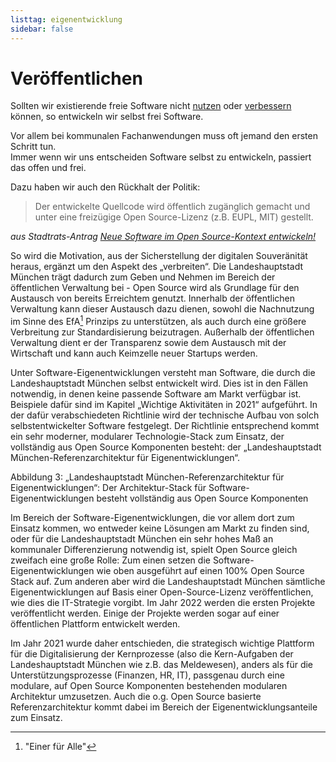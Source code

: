 ```yaml
---
listtag: eigenentwicklung
sidebar: false
---
```


<script setup>
import TagTile from "../.vitepress/components/TagTile.vue";
</script>

# Veröffentlichen

Sollten wir existierende freie Software nicht [nutzen](./use.html) oder [verbessern](./contribute.html) können, so entwickeln wir selbst frei Software.

Vor allem bei kommunalen Fachanwendungen muss oft jemand den ersten Schritt tun.  
Immer wenn wir uns entscheiden Software selbst zu entwickeln, passiert das offen und frei. 

Dazu haben wir auch den Rückhalt der Politik:

> Der entwickelte Quellcode wird öffentlich zugänglich gemacht und unter eine freizügige Open Source-Lizenz (z.B. EUPL, MIT) gestellt.

_aus Stadtrats-Antrag [Neue Software im Open Source-Kontext entwickeln!](https://risi.muenchen.de/risi/antrag/detail/6289779)_


So wird die Motivation, aus der Sicherstellung der digitalen Souveränität heraus, ergänzt um den Aspekt des „verbreiten“. 
Die Landeshauptstadt München trägt dadurch zum Geben und Nehmen im Bereich der öffentlichen Verwaltung bei - Open Source wird als Grundlage für den Austausch 
von bereits Erreichtem genutzt. 
Innerhalb der öffentlichen Verwaltung kann dieser Austausch dazu dienen, sowohl die Nachnutzung im Sinne des EfA[^1] Prinzips zu unterstützen, 
als auch durch eine größere Verbreitung zur Standardisierung beizutragen. 
Außerhalb der öffentlichen Verwaltung dient er der Transparenz sowie dem Austausch mit der Wirtschaft und kann auch Keimzelle neuer Startups werden.

Unter Software-Eigenentwicklungen versteht man Software, die durch die Landeshauptstadt München selbst entwickelt wird. 
Dies ist in den Fällen notwendig, in denen keine passende Software am Markt verfügbar ist. Beispiele dafür sind im Kapitel „Wichtige Aktivitäten in 2021“ aufgeführt. 
In der dafür verabschiedeten Richtlinie wird der technische Aufbau von solch selbstentwickelter Software festgelegt. 
Der Richtlinie entsprechend kommt ein sehr moderner, modularer Technologie-Stack zum Einsatz, der vollständig aus Open Source Komponenten besteht:
der „Landeshauptstadt München-Referenzarchitektur für Eigenentwicklungen“.

Abbildung 3: „Landeshauptstadt München-Referenzarchitektur für Eigenentwicklungen“: Der Architektur-Stack für Software-Eigenentwicklungen besteht vollständig aus Open Source Komponenten

Im Bereich der Software-Eigenentwicklungen, die vor allem dort zum Einsatz kommen, wo entweder keine Lösungen am Markt zu finden sind,
oder für die Landeshauptstadt München ein sehr hohes Maß an kommunaler Differenzierung notwendig ist, spielt Open Source gleich zweifach eine große Rolle: 
Zum einen setzen die Software-Eigenentwicklungen wie oben ausgeführt auf einen 100% Open Source Stack auf. 
Zum anderen aber wird die Landeshauptstadt München sämtliche Eigenentwicklungen auf Basis einer Open-Source-Lizenz veröffentlichen, wie dies die IT-Strategie vorgibt. 
Im Jahr 2022 werden die ersten Projekte veröffentlicht werden. Einige der Projekte werden sogar auf einer öffentlichen Plattform entwickelt werden.

Im Jahr 2021 wurde daher entschieden, die strategisch wichtige Plattform für die Digitalisierung der Kernprozesse (also die Kern-Aufgaben der Landeshauptstadt München wie z.B. das Meldewesen), 
anders als für die Unterstützungsprozesse (Finanzen, HR, IT), passgenau durch eine modulare, auf Open Source Komponenten bestehenden modularen Architektur umzusetzen. 
Auch die o.g. Open Source basierte Referenzarchitektur kommt dabei im Bereich der Eigenentwicklungsanteile zum Einsatz.

<TagTile
  :tag-names="['eigenentwicklung', 'kooperation']"
  show-tags
  show-excerpt
/>

[^1]: "Einer für Alle"